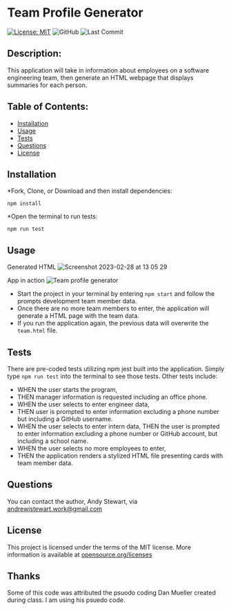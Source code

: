 # Team Profile Generator
[![License: MIT](https://img.shields.io/badge/License-MIT-yellow.svg)](https://opensource.org/licenses/MIT)
![GitHub](https://img.shields.io/github/followers/AndrewJStew?label=follow&style=social)
![Last Commit](https://img.shields.io/github/last-commit/AndrewJStew/Team-Profile-Generator)

## Description:  
This application will take in information about employees on a software engineering team, then generate an HTML webpage that displays summaries for each person.

    
## Table of Contents:
* [Installation](#installation)
* [Usage](#usage)
* [Tests](#tests)
* [Questions](#questions)
* [License](#license-info)

## Installation
*Fork, Clone, or Download and then install dependencies:
```
npm install
```
*Open the terminal to run tests: 
```
npm run test
```

## Usage

Generated HTML
![Screenshot 2023-02-28 at 13 05 29](https://user-images.githubusercontent.com/117686053/221864115-3430bff2-3500-4a64-9e47-813753e9f10a.png)

App in action
![Team profile generator](https://user-images.githubusercontent.com/117686053/221863738-968e7dab-ab79-46c6-92cb-43c4c34709a7.gif)

* Start the project in your terminal by entering `npm start` and follow the prompts development team member data.
* Once there are no more team members to enter, the application will generate a HTML page with the team data. 
* If you run the application again, the previous data will overwrite the `team.html` file. 

## Tests
There are pre-coded tests utilizing npm jest built into the application. Simply type `npm run test` into the terminal to see those tests.
Other tests include: 
* WHEN the user starts the program, 
* THEN manager information is requested including an office phone. 
* WHEN the user selects to enter engineer data, 
* THEN user is prompted to enter information excluding a phone number but including a GitHub username. 
* WHEN the user selects to enter intern data, THEN the user is prompted to enter information excluding a phone number or GitHub account, but including a school name.
* WHEN the user selects no more employees to enter,
* THEN the application renders a stylized HTML file presenting cards with team member data.  

## Questions
You can contact the author, Andy Stewart, via [andrewjstewart.work@gmail.com](mailto:andrewjstewart.work@gmail.com)


## License
This project is licensed under the terms of the MIT license. 
More information is available at [opensource.org/licenses](https://opensource.org/licenses/MIT)


## Thanks
Some of this code was attributed the psuodo coding Dan Mueller created during class. I am using his psuedo code.
